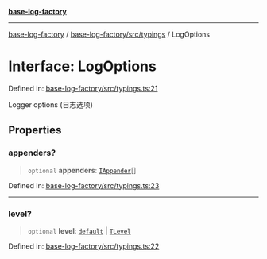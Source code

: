 [**base-log-factory**](../../../../index.md)

***

[base-log-factory](../../../../index.md) / [base-log-factory/src/typings](../index.md) / LogOptions

# Interface: LogOptions

Defined in: [base-log-factory/src/typings.ts:21](https://github.com/fengxinming/log-base/blob/2c3efcb178d7ddc2410225a9c002fea10b6d1b2d/packages/base-log-factory/src/typings.ts#L21)

Logger options (日志选项)

## Properties

### appenders?

> `optional` **appenders**: [`IAppender`](IAppender.md)[]

Defined in: [base-log-factory/src/typings.ts:23](https://github.com/fengxinming/log-base/blob/2c3efcb178d7ddc2410225a9c002fea10b6d1b2d/packages/base-log-factory/src/typings.ts#L23)

***

### level?

> `optional` **level**: [`default`](../../LogLevel/enumerations/default.md) \| [`TLevel`](../type-aliases/TLevel.md)

Defined in: [base-log-factory/src/typings.ts:22](https://github.com/fengxinming/log-base/blob/2c3efcb178d7ddc2410225a9c002fea10b6d1b2d/packages/base-log-factory/src/typings.ts#L22)
